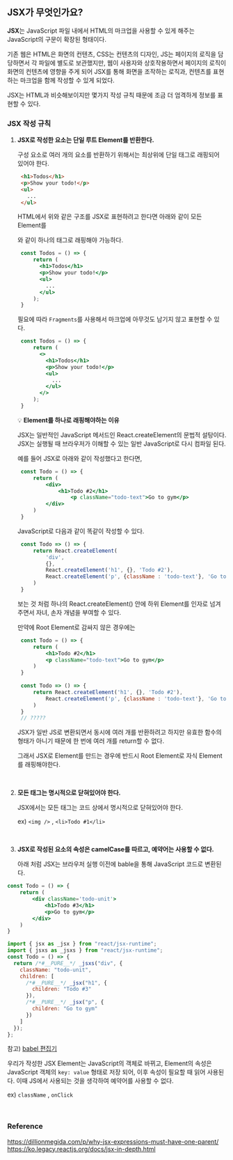 ## JSX가 무엇인가요?

**JSX**는 JavaScript 파일 내에서 HTML의 마크업을 사용할 수 있게 해주는 JavaScript의 구문이 확장된 형태이다.

기존 웹은 HTML은 화면의 컨텐츠, CSS는 컨텐츠의 디자인, JS는 페이지의 로직을 담당하면서 각 파일에 별도로 보관했지만, 웹이 사용자와 상호작용하면서 페이지의 로직이 화면의 컨텐츠에 영향을 주게 되어 JSX를 통해 화면을 조작하는 로직과, 컨텐츠를 표현하는 마크업을 함께 작성할 수 있게 되었다.

JSX는 HTML과 비슷해보이지만 몇가지 작성 규칙 때문에 조금 더 엄격하게 정보를 표현할 수 있다. 

### JSX 작성 규칙
1. **JSX로 작성한 요소는 단일 루트 Element를 반환한다.**
    
   구성 요소로 여러 개의 요소를 반환하기 위해서는 최상위에 단일 태그로 래핑되어 있어야 한다.
   ```html
    <h1>Todos</h1>
    <p>Show your todo!</p>
    <ul>
      ...
    </ul>
   ```
    
   HTML에서 위와 같은 구조를 JSX로 표현하려고 한다면 아래와 같이 모든 Element를 <div>와 같이 하나의 태그로 래핑해야 가능하다.
    
   ```jsx
    const Todos = () => {
    	return (
          <h1>Todos</h1>
          <p>Show your todo!</p>
          <ul>
            ...
          </ul>
    	);
    }
   ```
    
   필요에 따라 `Fragments`를 사용해서 마크업에 아무것도 남기지 않고 표현할 수 있다.
    
   ```jsx
    const Todos = () => {
    	return (
          <>
            <h1>Todos</h1>
            <p>Show your todo!</p>
            <ul>
              ...
            </ul>
          </>
    	);
    }
   ```
    
   💡 **Element를 하나로 래핑해야하는 이유**
    
   JSX는 일반적인 JavaScript 메서드인 React.createElement의 문법적 설탕이다. JSX는 실행될 때 브라우저가 이해할 수 있는 일반 JavaScript로 다시 컴파일 된다.
    
   예를 들어 JSX로 아래와 같이 작성했다고 한다면,
    
   ```jsx
    const Todo = () => {
    	return (
		    <div>
				<h1>Todo #2</h1>
             		<p className="todo-text">Go to gym</p>
           	</div>
    	)
    }
   ```
    
   JavaScript로 다음과 같이 똑같이 작성할 수 있다.
    
   ```jsx
    const Todo => () => {
    	return React.createElement(
    		'div',
    		{},
    		React.createElement('h1', {}, 'Todo #2'),
    		React.createElement('p', {className : 'todo-text'}, 'Go to gym'),
    	)
    }
   ```
    
   보는 것 처럼 하나의 React.createElement() 안에 하위 Element를 인자로 넘겨주면서 자녀, 손자 개념을 부여할 수 있다.
    
   만약에 Root Element로 감싸지 않은 경우에는
    
   ```jsx
    const Todo = () => {
    	return (
    		<h1>Todo #2</h1>
    		<p className="todo-text">Go to gym</p>
    	)
    }
    
    const Todo => () => {
    	return React.createElement('h1', {}, 'Todo #2'),
    		React.createElement('p', {className : 'todo-text'}, 'Go to gym'),
    	)
    }
    // ?????
   ```
    
   JSX가 일반 JS로 변환되면서 동시에 여러 개를 반환하려고 하지만 유효한 함수의 형태가 아니기 때문에 한 번에 여러 개를 return할 수 없다.
    
   그래서 JSX로 Element를 만드는 경우에 반드시 Root Element로 자식 Element를 래핑해야한다.
<br>

    
2. **모든 태그는 명시적으로 닫혀있어야 한다.**
    
   JSX에서는 모든 태그는 코드 상에서 명시적으로 닫혀있어야 한다.
    
   ex) `<img />` , `<li>Todo #1</li>`
<br>

    
3. **JSX로 작성된 요소의 속성은 camelCase를 따르고, 예약어는 사용할 수 없다.**
    
    아래 처럼 JSX는 브라우저 실행 이전에 bable을 통해 JavaScript 코드로 변환된다.
    
  ```jsx
  const Todo = () => {
      return (
          <div className='todo-unit'>
              <h1>Todo #3</h1>
              <p>Go to gym</p>
          </div>
      )
  }

  ```
  ```js
  import { jsx as _jsx } from "react/jsx-runtime";
  import { jsxs as _jsxs } from "react/jsx-runtime";
  const Todo = () => {
    return /*#__PURE__*/ _jsxs("div", {
      className: "todo-unit",
      children: [
        /*#__PURE__*/ _jsx("h1", {
          children: "Todo #3"
        }),
        /*#__PURE__*/ _jsx("p", {
          children: "Go to gym"
        })
      ]
    });
  };

  ```
    
참고) [babel 편집기](https://babeljs.io/repl/#?browsers=defaults%2C%20not%20ie%2011%2C%20not%20ie_mob%2011&build=&builtIns=false&corejs=3.21&spec=false&loose=false&code_lz=MYewdgzgLgBAKiAJiGBeGAKAlGgfDAbwCgBIAJwFMoBXMsTImJmEgHkQEsA3GYAGwCGECADkBAWwqoA5FCQgAtNTAco03I2Za2ACwCMuBMhgBiAMysA9Po1btrAA64A4ijkwA5gE9xVp5vtLTi5bZiwiAF8iaKIgA&debug=false&forceAllTransforms=false&modules=false&shippedProposals=false&circleciRepo=&evaluate=false&fileSize=false&timeTravel=false&sourceType=module&lineWrap=true&presets=react&prettier=true&targets=&version=7.22.4&externalPlugins=&assumptions=%7B%7D)
    
   우리가 작성한 JSX Element는 JavaScript의 객체로 바뀌고, Element의 속성은 JavaScript 객체의 `key: value` 형태로 저장 되어, 이후 속성이 필요할 때 읽어 사용된다. 이때 JS에서 사용되는 것을 생각하여 예약어를 사용할 수 없다. 
    
   ex) `className` , `onClick`
    
<br>

### Reference
https://dillionmegida.com/p/why-jsx-expressions-must-have-one-parent/  
https://ko.legacy.reactjs.org/docs/jsx-in-depth.html
